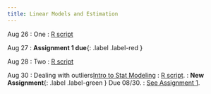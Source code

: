 ```yaml
---
title: Linear Models and Estimation
---
```


Aug 26
: One 
  : [R script]()

Aug 27
: **Assignment 1 due**{: .label .label-red }

Aug 28
: Two
  : [R script](#)

Aug 30
: Dealing with outliers[Intro to Stat Modeling](#)
  : [R script](#).
: **New Assignment**{: .label .label-green } Due 08/30.
  : [See Assignment 1](#).


  
